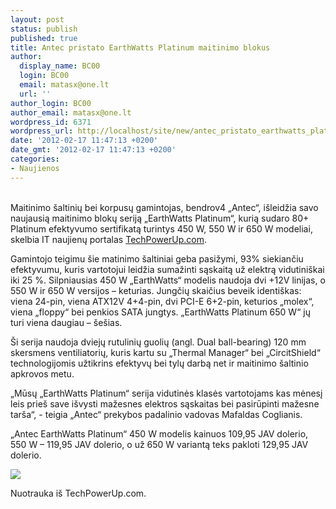 ```yaml
---
layout: post
status: publish
published: true
title: Antec pristato EarthWatts Platinum maitinimo blokus
author:
  display_name: BC00
  login: BC00
  email: matasx@one.lt
  url: ''
author_login: BC00
author_email: matasx@one.lt
wordpress_id: 6371
wordpress_url: http://localhost/site/new/antec_pristato_earthwatts_platinum_maitinimo_blokus/
date: '2012-02-17 11:47:13 +0200'
date_gmt: '2012-02-17 11:47:13 +0200'
categories:
- Naujienos
---
```

<p>
<br />Maitinimo šaltinių bei korpusų gamintojas, bendrov4 „Antec“, išleidžia savo naujausią maitinimo blokų seriją „EarthWatts Platinum“, kurią sudaro 80+ Platinum efektyvumo sertifikatą turintys 450 W, 550 W ir 650 W modeliai, skelbia IT naujienų portalas <a class="ns" href="http://www.techpowerup.com/160616/Antec-Launches-the-EarthWatts-Platinum-PSU-Series.html">TechPowerUp.com</a>.</p>
<p>Gamintojo teigimu šie matinimo šaltiniai geba pasižymi, 93% siekiančiu efektyvumu, kuris vartotojui leidžia sumažinti sąskaitą už elektrą vidutiniškai iki 25 %. Silpniausias 450 W „EarthWatts“ modelis naudoja dvi +12V linijas, o 550 W ir 650 W versijos – keturias. Jungčių skaičius beveik identiškas: viena 24-pin, viena ATX12V 4+4-pin, dvi PCI-E 6+2-pin, keturios „molex“, viena „floppy“ bei penkios SATA jungtys. „EarthWatts Platinum 650 W“ jų turi viena daugiau – šešias.</p>
<p>Ši serija naudoja dviejų rutulinių guolių (angl. Dual ball-bearing) 120 mm skersmens ventiliatorių, kuris kartu su „Thermal Manager“ bei „CircitShield“ technologijomis užtikrins efektyvų bei tylų darbą net ir maitinimo šaltinio apkrovos metu.</p>
<p>„Mūsų „EarthWatts Platinum“ serija vidutinės klasės vartotojams kas mėnesį leis prieš save išvysti mažesnes elektros sąskaitas bei pasirūpinti mažesne tarša“, - teigia „Antec“ prekybos padalinio vadovas Mafaldas Coglianis.</p>
<p>„Antec EarthWatts Platinum“ 450 W modelis kainuos 109,95 JAV dolerio, 550 W – 119,95 JAV dolerio, o už 650 W variantą teks pakloti 129,95 JAV dolerio.</p>
<p><img src="http://technews.lt/upload/antec_earthwatts_platinum_650w_01.jpg" /></p>
<p><span class="saltinis"> Nuotrauka iš TechPowerUp.com.</span><br /></p>
